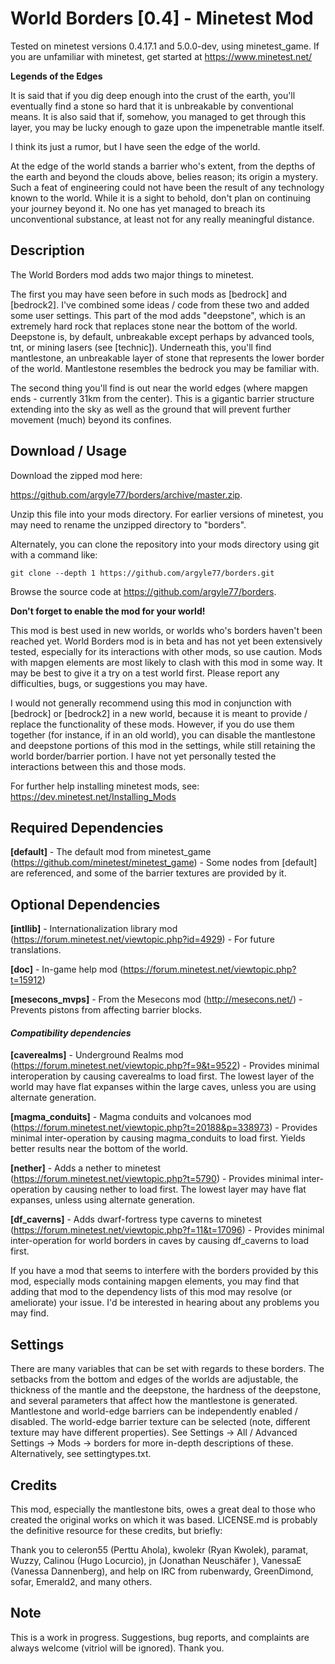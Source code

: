 # World Borders [0.4] - Minetest Mod
Tested on minetest versions 0.4.17.1 and 5.0.0-dev, using minetest_game.  If you are unfamiliar with minetest, get started at https://www.minetest.net/

**Legends of the Edges**

It is said that if you dig deep enough into the crust of the earth, you'll eventually find a stone so hard that it is unbreakable by conventional means.  It is also said that if, somehow, you managed to get through this layer, you may be lucky enough to gaze upon the impenetrable mantle itself.

I think its just a rumor, but I have seen the edge of the world.

At the edge of the world stands a barrier who's extent, from the depths of the earth and beyond the clouds above, belies reason; its origin a mystery.  Such a feat of engineering could not have been the result of any technology known to the world.  While it is a sight to behold, don't plan on continuing your journey beyond it.  No one has yet managed to breach its unconventional substance, at least not for any really meaningful distance.

## Description
The World Borders mod adds two major things to minetest.  

The first you may have seen before in such mods as [bedrock] and [bedrock2]. I've combined some ideas / code from these two and added some user settings.  This part of the mod adds "deepstone", which is an extremely hard rock that replaces stone near the bottom of the world.  Deepstone is, by default, unbreakable except perhaps by advanced tools, tnt, or mining lasers (see [technic]).  Underneath this, you'll find mantlestone, an unbreakable layer of stone that represents the lower border of the world.  Mantlestone resembles the bedrock you may be familiar with.

The second thing you'll find is out near the world edges (where mapgen ends - currently 31km from the center).  This is a gigantic barrier structure extending into the sky as well as the ground that will prevent further movement (much) beyond its confines.

## Download / Usage
Download the zipped mod here: 

https://github.com/argyle77/borders/archive/master.zip.

Unzip this file into your mods directory.  For earlier versions of minetest, you may need to rename the unzipped directory to "borders".  

Alternately, you can clone the repository into your mods directory using git with a command like: 

`git clone --depth 1 https://github.com/argyle77/borders.git`

Browse the source code at https://github.com/argyle77/borders.
  
**Don't forget to enable the mod for your world!**

This mod is best used in new worlds, or worlds who's borders haven't been reached yet.  World Borders mod is in beta and has not yet been extensively tested, especially for its interactions with other mods, so use caution.  Mods with mapgen elements are most likely to clash with this mod in some way.  It may be best to give it a try on a test world first.  Please report any difficulties, bugs, or suggestions you may have.

I would not generally recommend using this mod in conjunction with [bedrock] or [bedrock2] in a new world, because it is meant to provide / replace the functionality of these mods.  However, if you do use them together (for instance, if in an old world), you can disable the mantlestone and deepstone portions of this mod in the settings, while still retaining the world border/barrier portion.  I have not yet personally tested the interactions between this and those mods.

For further help installing minetest mods, see: https://dev.minetest.net/Installing_Mods

## Required Dependencies

**[default]** - The default mod from minetest_game (https://github.com/minetest/minetest_game) - Some nodes from [default] are referenced, and some of the barrier textures are provided by it.

## Optional Dependencies

**[intllib]** - Internationalization library mod (https://forum.minetest.net/viewtopic.php?id=4929) - For future translations.

**[doc]** - In-game help mod (https://forum.minetest.net/viewtopic.php?t=15912)

**[mesecons_mvps]** - From the Mesecons mod (http://mesecons.net/) - Prevents pistons from affecting barrier blocks.

#### _Compatibility dependencies_

**[caverealms]** - Underground Realms mod (https://forum.minetest.net/viewtopic.php?f=9&t=9522) - Provides minimal interoperation by causing caverealms to load first.  The lowest layer of the world may have flat expanses within the large caves, unless you are using alternate generation.

**[magma_conduits]** - Magma conduits and volcanoes mod (https://forum.minetest.net/viewtopic.php?t=20188&p=338973) - Provides minimal inter-operation by causing magma_conduits to load first.  Yields better results near the bottom of the world.

**[nether]** - Adds a nether to minetest (https://forum.minetest.net/viewtopic.php?t=5790) - Provides minimal inter-operation by causing nether to load first.  The lowest layer may have flat expanses, unless using alternate generation. 

**[df_caverns]** - Adds dwarf-fortress type caverns to minetest (https://forum.minetest.net/viewtopic.php?f=11&t=17096) - Provides minimal inter-operation for world borders in caves by causing df_caverns to load first.

If you have a mod that seems to interfere with the borders provided by this mod, especially mods containing mapgen elements, you may find that adding that mod to the dependency lists of this mod may resolve (or ameliorate) your issue.  I'd be interested in hearing about any problems you may find.

## Settings
There are many variables that can be set with regards to these borders.  The setbacks from the bottom and edges of the worlds are adjustable, the thickness of the mantle and the deepstone, the hardness of the deepstone, and several parameters that affect how the mantlestone is generated.  Mantlestone and world-edge barriers can be independently enabled / disabled.  The world-edge barrier texture can be selected (note, different texture may have different properties).  See Settings -> All / Advanced Settings -> Mods -> borders for more in-depth descriptions of these.  Alternatively, see settingtypes.txt.

## Credits
This mod, especially the mantlestone bits, owes a great deal to those who created the original works on which it was based.  LICENSE.md is probably the definitive resource for these credits, but briefly:

Thank you to celeron55 (Perttu Ahola), kwolekr (Ryan Kwolek), paramat, Wuzzy, Calinou (Hugo Locurcio), jn (Jonathan Neuschäfer	), VanessaE (Vanessa Dannenberg), and help on IRC from rubenwardy, GreenDimond, sofar, Emerald2, and many others.

## Note
This is a work in progress.  Suggestions, bug reports, and complaints are always welcome (vitriol will be ignored).  Thank you.